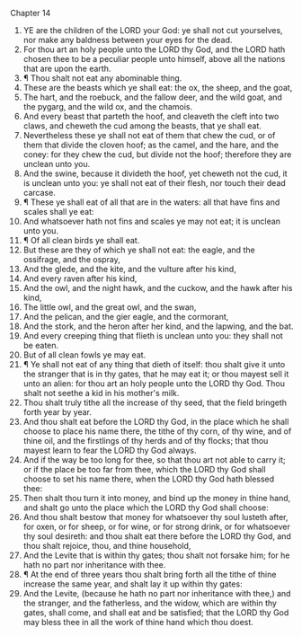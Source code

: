 

Chapter 14

1. YE are the children of the LORD your God: ye shall not cut yourselves, nor make any baldness between your eyes for the dead.
2. For thou art an holy people unto the LORD thy God, and the LORD hath chosen thee to be a peculiar people unto himself, above all the nations that are upon the earth.
3. ¶ Thou shalt not eat any abominable thing.
4. These are the beasts which ye shall eat: the ox, the sheep, and the goat,
5. The hart, and the roebuck, and the fallow deer, and the wild goat, and the pygarg, and the wild ox, and the chamois.
6. And every beast that parteth the hoof, and cleaveth the cleft into two claws, and cheweth the cud among the beasts, that ye shall eat.
7. Nevertheless these ye shall not eat of them that chew the cud, or of them that divide the cloven hoof; as the camel, and the hare, and the coney: for they chew the cud, but divide not the hoof; therefore they are unclean unto you.
8. And the swine, because it divideth the hoof, yet cheweth not the cud, it is unclean unto you: ye shall not eat of their flesh, nor touch their dead carcase.
9. ¶ These ye shall eat of all that are in the waters: all that have fins and scales shall ye eat:
10. And whatsoever hath not fins and scales ye may not eat; it is unclean unto you.
11. ¶ Of all clean birds ye shall eat.
12. But these are they of which ye shall not eat: the eagle, and the ossifrage, and the ospray,
13. And the glede, and the kite, and the vulture after his kind,
14. And every raven after his kind,
15. And the owl, and the night hawk, and the cuckow, and the hawk after his kind,
16. The little owl, and the great owl, and the swan,
17. And the pelican, and the gier eagle, and the cormorant,
18. And the stork, and the heron after her kind, and the lapwing, and the bat.
19. And every creeping thing that flieth is unclean unto you: they shall not be eaten.
20. But of all clean fowls ye may eat.
21. ¶ Ye shall not eat of any thing that dieth of itself: thou shalt give it unto the stranger that is in thy gates, that he may eat it; or thou mayest sell it unto an alien: for thou art an holy people unto the LORD thy God.  Thou shalt not seethe a kid in his mother's milk.
22. Thou shalt truly tithe all the increase of thy seed, that the field bringeth forth year by year.
23. And thou shalt eat before the LORD thy God, in the place which he shall choose to place his name there, the tithe of thy corn, of thy wine, and of thine oil, and the firstlings of thy herds and of thy flocks; that thou mayest learn to fear the LORD thy God always.
24. And if the way be too long for thee, so that thou art not able to carry it; or if the place be too far from thee, which the LORD thy God shall choose to set his name there, when the LORD thy God hath blessed thee:
25. Then shalt thou turn it into money, and bind up the money in thine hand, and shalt go unto the place which the LORD thy God shall choose:
26. And thou shalt bestow that money for whatsoever thy soul lusteth after, for oxen, or for sheep, or for wine, or for strong drink, or for whatsoever thy soul desireth: and thou shalt eat there before the LORD thy God, and thou shalt rejoice, thou, and thine household,
27. And the Levite that is within thy gates; thou shalt not forsake him; for he hath no part nor inheritance with thee.
28. ¶ At the end of three years thou shalt bring forth all the tithe of thine increase the same year, and shalt lay it up within thy gates:
29. And the Levite, (because he hath no part nor inheritance with thee,) and the stranger, and the fatherless, and the widow, which are within thy gates, shall come, and shall eat and be satisfied; that the LORD thy God may bless thee in all the work of thine hand which thou doest.
